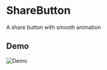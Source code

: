 # ShareButton
A share button with smooth animation

## Demo
![Demo](https://github.com/kayan1990/ShareButton/ShareButton/gif/sharebutton.gif)
